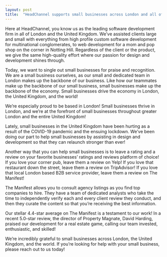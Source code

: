 ```yaml
---
layout: post
title:  "HeadChannel supports small businesses across London and all of the United Kingdom"
---
```

Here at HeadChannel, you know us as the leading software development firm in all of London and the United Kingdom. We’ve assisted clients large and small with everything from high profile custom software development for multinational conglomerates, to web development for a mom and pop shop on the corner in Notting Hill. Regardless of the client or the product, we give the same high-quality effort where our passion for design and development shines through.

Today, we want to single out small businesses for praise and recognition. We are a small business ourselves, as our small and dedicated team in London makes up the backbone of our business. Like how our teammates make up the backbone of our small business, small businesses make up the backbone of the economy. Small businesses drive the economy in London, the United Kingdom, and the world!

We’re especially proud to be based in London! Small businesses thrive in London, and we’re at the forefront of small businesses throughout greater London and the entire United Kingdom!

Lately, small businesses in the United Kingdom have been hurting as a result of the COVID-19 pandemic and the ensuing lockdown. We’ve been doing our part to help small businesses by assisting in design and development so that they can relaunch stronger than ever!

Another way that you can help small businesses is to leave a rating and a review on your favorite businesses’ ratings and reviews platform of choice! If you love your corner pub, leave them a review on Yelp! If you love that restaurant down the street, leave them a review on TripAdvisor! If you love that local London based B2B service provider, leave them a review on The Manifest!

The Manifest allows you to consult agency listings as you find top companies to hire. They have a team of dedicated analysts who take the time to independently verify each and every client review they conduct, and then they curate the content so that you’re receiving the best information.

Our stellar 4.4-star average on The Manifest is a testament to our work! In a recent 5.0-star review, the director of Property Magnate, David Harding, praised our development for a real estate game, calling our team invested, enthusiastic, and skilled!

We’re incredibly grateful to small businesses across London, the United Kingdom, and the world. If you’re looking for help with your small business, please reach out to us today!
